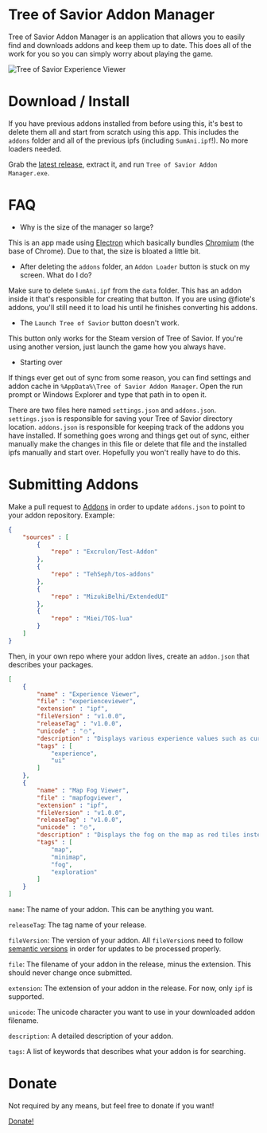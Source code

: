 # Tree of Savior Addon Manager

Tree of Savior Addon Manager is an application that allows you to easily find and downloads addons and keep them up to date. This does all of the work for you so you can simply worry about playing the game.

![Tree of Savior Experience Viewer](http://i.imgur.com/rzMR83k.png)

# Download / Install

If you have previous addons installed from before using this, it's best to delete them all and start from scratch using this app. This includes the `addons` folder and all of the previous ipfs (including `SumAni.ipf`!). No more loaders needed.

Grab the [latest release](https://github.com/Excrulon/Tree-of-Savior-Addon-Manager/releases/latest), extract it, and run `Tree of Savior Addon Manager.exe`.

# FAQ

* Why is the size of the manager so large?

This is an app made using [Electron](http://electron.atom.io/) which basically bundles [Chromium](https://www.chromium.org/Home) (the base of Chrome). Due to that, the size is bloated a little bit.

* After deleting the `addons` folder, an `Addon Loader` button is stuck on my screen. What do I do?

Make sure to delete `SumAni.ipf` from the `data` folder. This has an addon inside it that's responsible for creating that button. If you are using @fiote's addons, you'll still need it to load his until he finishes converting his addons.

* The `Launch Tree of Savior` button doesn't work.

This button only works for the Steam version of Tree of Savior. If you're using another version, just launch the game how you always have.

* Starting over

If things ever get out of sync from some reason, you can find settings and addon cache in `%AppData%\Tree of Savior Addon Manager`. Open the run prompt or Windows Explorer and type that path in to open it.

There are two files here named `settings.json` and `addons.json`. `settings.json` is responsible for saving your Tree of Savior directory location. `addons.json` is responsible for keeping track of the addons you have installed. If something goes wrong and things get out of sync, either manually make the changes in this file or delete that file and the installed ipfs manually and start over. Hopefully you won't really have to do this.

# Submitting Addons

Make a pull request to [Addons](https://github.com/Tree-of-Savior-Addon-Community/Addons) in order to update `addons.json` to point to your addon repository. Example:

```json
{
	"sources" : [
		{
			"repo" : "Excrulon/Test-Addon"
		},
		{
			"repo" : "TehSeph/tos-addons"
		},
		{
			"repo" : "MizukiBelhi/ExtendedUI"
		},
		{
			"repo" : "Miei/TOS-lua"
		}
	]
}
```

Then, in your own repo where your addon lives, create an `addon.json` that describes your packages.

```json
[
	{
		"name" : "Experience Viewer",
		"file" : "experienceviewer",
		"extension" : "ipf",
		"fileVersion" : "v1.0.0",
		"releaseTag" : "v1.0.0",
		"unicode" : "⛄",
		"description" : "Displays various experience values such as current experience, required experience, current percent, experience gained on last kill, kills til next level, experience per hour, and estimated time until level up.",
		"tags" : [
			"experience",
			"ui"
		]
	},
	{
		"name" : "Map Fog Viewer",
		"file" : "mapfogviewer",
		"extension" : "ipf",
		"fileVersion" : "v1.0.0",
		"releaseTag" : "v1.0.0",
		"unicode" : "⛄",
		"description" : "Displays the fog on the map as red tiles instead of the hard to see default fog. Makes exploration really easy!",
		"tags" : [
			"map",
			"minimap",
			"fog",
			"exploration"
		]
	}
]
```

`name`: The name of your addon. This can be anything you want.

`releaseTag`: The tag name of your release.

`fileVersion`: The version of your addon. All `fileVersion`s need to follow [semantic versions](http://semver.org/) in order for updates to be processed properly.

`file`: The filename of your addon in the release, minus the extension. This should never change once submitted.

`extension`: The extension of your addon in the release. For now, only `ipf` is supported.

`unicode`: The unicode character you want to use in your downloaded addon filename.

`description`: A detailed description of your addon.

`tags`: A list of keywords that describes what your addon is for searching.

# Donate

Not required by any means, but feel free to donate if you want!

[Donate!](https://www.paypal.com/cgi-bin/webscr?cmd=_s-xclick&hosted_button_id=6JBF88ZAUCD34)
